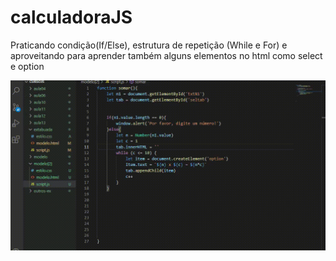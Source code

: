 # calculadoraJS

Praticando condição(If/Else), estrutura de repetição (While e For) e aproveitando para aprender também alguns elementos no html como select e option


![gif1](https://github.com/lucasvicentini1/calculadoraJS/blob/main/20210406_133748.gif)
